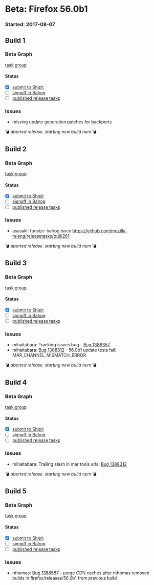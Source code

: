 # Beta: Firefox 56.0b1

### Started: 2017-08-07

## Build 1

### Beta Graph
[task group](https://tools.taskcluster.net/push-inspector/#/vTVY1UAxRl6CR6eCfBHLfA)


#### Status
- [x] [submit to Shipit](https://wiki.mozilla.org/Release:Release_Automation_on_Mercurial:Starting_a_Release#Submit_to_Ship_It)
- [ ] [signoff in Balrog](../how-tos/relpro.md#3-signoffs)
- [ ] [published release tasks](../how-tos/relpro.md#4-publish-release)

### Issues
- missing update generation patches for backports

:bomb: _aborted release. starting new build num_ :bomb:

## Build 2

### Beta Graph
[task group](https://tools.taskcluster.net/push-inspector/#/WehanUPTRI2DosLwKyy4lQ)


#### Status
- [x] [submit to Shipit](https://wiki.mozilla.org/Release:Release_Automation_on_Mercurial:Starting_a_Release#Submit_to_Ship_It)
- [ ] [signoff in Balrog](../how-tos/relpro.md#3-signoffs)
- [ ] [published release tasks](../how-tos/relpro.md#4-publish-release)

### Issues
- asasaki: funsize-balrog issue https://github.com/mozilla-releng/releasetasks/pull/261

:bomb: _aborted release. starting new build num_ :bomb:

## Build 3

### Beta Graph
[task group](https://tools.taskcluster.net/push-inspector/#/b3OstNZvQiW3-FFz5wABOw)


#### Status
- [x] [submit to Shipit](https://wiki.mozilla.org/Release:Release_Automation_on_Mercurial:Starting_a_Release#Submit_to_Ship_It)
- [ ] [signoff in Balrog](../how-tos/relpro.md#3-signoffs)
- [ ] [published release tasks](../how-tos/relpro.md#4-publish-release)

### Issues
- mihaitabara: Tracking issues bug - [Bug 1388357](https://bugzil.la/1388357)
- mihaitabara: [Bug 1388312](https://bugzil.la/1388312) - 56.0b1 update tests fail: MAR_CHANNEL_MISMATCH_ERROR

:bomb: _aborted release. starting new build num_ :bomb:

## Build 4

### Beta Graph
[task group](https://tools.taskcluster.net/push-inspector/#/7G8QNCX3RNK8Mg8kUW3dBg)


#### Status
- [x] [submit to Shipit](https://wiki.mozilla.org/Release:Release_Automation_on_Mercurial:Starting_a_Release#Submit_to_Ship_It)
- [ ] [signoff in Balrog](../how-tos/relpro.md#3-signoffs)
- [ ] [published release tasks](../how-tos/relpro.md#4-publish-release)

### Issues
- mihaitabara: Trailing slash in mar tools urls. [Bug 1388312](https://bugzil.la/1388312)

:bomb: _aborted release. starting new build num_ :bomb:

## Build 5

### Beta Graph
[task group](https://tools.taskcluster.net/push-inspector/#/ZXjg4AYeRpyCsC192RhNPw)


#### Status
- [x] [submit to Shipit](https://wiki.mozilla.org/Release:Release_Automation_on_Mercurial:Starting_a_Release#Submit_to_Ship_It)
- [ ] [signoff in Balrog](../how-tos/relpro.md#3-signoffs)
- [ ] [published release tasks](../how-tos/relpro.md#4-publish-release)

### Issues
- nthomas: [Bug 1388567](https://bugzil.la/1388567) - purge CDN caches after nthomas removed builds in firefox/releases/56.0b1 from previous build



